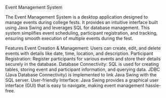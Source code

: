 Event Management System

The Event Management System is a desktop application designed to manage events during college fests. It provides an intuitive interface built using Java Swing and leverages SQL for database management. This system simplifies event scheduling, participant registration, and tracking, ensuring smooth execution of multiple events during the fest.

Features
Event Creation & Management: Users can create, edit, and delete events with details like date, time, location, and description.
Participant Registration: Register participants for various events and store their details securely in the database.
Database Connectivity: SQL is used for creating tables, storing event and participant information, and querying data. JDBC (Java Database Connectivity) is implemented to link Java Swing with the SQL server.
User-friendly Interface: Java Swing provides a graphical user interface (GUI) that is easy to navigate, making event management hassle-free.

